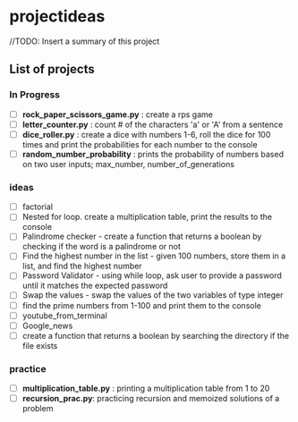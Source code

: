# projectideas
//TODO: Insert a summary of this project


## List of projects

### In Progress
- [ ] **rock_paper_scissors_game.py** : create a rps game 
- [ ] **letter_counter.py** : count # of the characters 'a' or 'A' from a sentence  
- [ ] **dice_roller.py** : create a dice with numbers 1-6, roll the dice for 100 times and print the probabilities for each number to the console 
- [ ] **random_number_probability** : prints the probability of numbers based on two user inputs; max_number, number_of_generations
### ideas
- [ ] factorial
- [ ] Nested for loop. create a multiplication table, print the results to the console
- [ ] Palindrome checker - create a function that returns a boolean by checking if the word is a palindrome or not
- [ ] Find the highest number in the list - given 100 numbers, store them in a list, and find the highest number
- [ ] Password Validator - using while loop, ask user to provide a password until it matches the expected password
- [ ] Swap the values - swap the values of the two variables of type integer
- [ ] find the prime numbers from 1-100 and print them to the console
- [ ] youtube_from_terminal
- [ ] Google_news
- [ ] create a function that returns a boolean by searching the directory if the file exists
### practice
- [ ] **multiplication_table.py** : printing a multiplication table from 1 to 20 
- [ ] **recursion_prac.py**: practicing recursion and memoized solutions of a problem